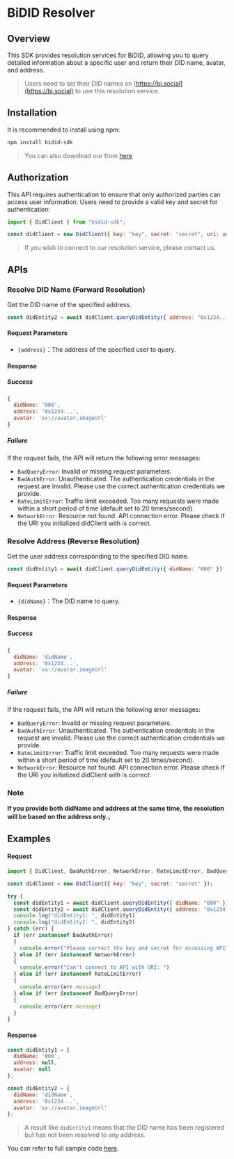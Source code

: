 BiDID Resolver
==============

Overview
--

This SDK provides resolution services for BiDID, allowing you to query detailed information about a specific user and return their DID name, avatar, and address.

> Users need to set their DID names on [https://bi.social](https://bi.social) to use this resolution service.

Installation
--

It is recommended to install using npm:


```bash
npm install bidid-sdk
```

> You can also download our from [here](https://github.com/bitislands/bidid-sdk)

Authorization
--

This API requires authentication to ensure that only authorized parties can access user information. Users need to provide a valid key and secret for authentication:


```js
import { DidClient } from "bidid-sdk";

const didClient = new DidClient({ key: "key", secret: "secret", uri: uri });
```

> If you wish to connect to our resolution service, please contact us.

APIs
--

### Resolve DID Name (Forward Resolution)

Get the DID name of the specified address.

```js
const didEntity2 = await didClient.queryDidEntity({ address: "0x1234..." })
```

#### Request Parameters

*   `{address}`：The address of the specified user to query.

#### Response

##### Success

```js
{
  didName: '000',
  address: '0x1234...',
  avatar: 'xx://avatar.imageUrl'
}
```

##### Failure

If the request fails, the API will return the following error messages:

*   `BadQueryError`: Invalid or missing request parameters.
*   `BadAuthError`: Unauthenticated. The authentication credentials in the request are invalid. Please use the correct authentication credentials we provide.
*   `RateLimitError`: Traffic limit exceeded. Too many requests were made within a short period of time (default set to 20 times/second).
*   `NetworkError`: Resource not found. API connection error. Please check if the URI you initialized didClient with is correct.

### Resolve Address (Reverse Resolution)

Get the user address corresponding to the specified DID name.

```js
const didEntity1 = await didClient.queryDidEntity({ didName: "000" })
```

#### Request Parameters

*   `{didName}`：The DID name to query.

#### Response

##### Success

```js
{
  didName: 'didName',
  address: '0x1234...',
  avatar: 'xx://avatar.imageUrl'
}
```

##### Failure

If the request fails, the API will return the following error messages:

*   `BadQueryError`: Invalid or missing request parameters.
*   `BadAuthError`: Unauthenticated. The authentication credentials in the request are invalid. Please use the correct authentication credentials we provide.
*   `RateLimitError`: Traffic limit exceeded. Too many requests were made within a short period of time (default set to 20 times/second).
*   `NetworkError`: Resource not found. API connection error. Please check if the URI you initialized didClient with is correct.


### Note

**If you provide both didName and address at the same time, the resolution will be based on the address only.**。


## Examples


#### Request


```js
import { DidClient, BadAuthError, NetworkError, RateLimitError, BadQueryError } from "bidid-sdk";

const didClient = new DidClient({ key: "key", secret: "secret" });

try {
  const didEntity1 = await didClient.queryDidEntity({ didName: "000" })
  const didEntity2 = await didClient.queryDidEntity({ address: "0x1234..." })
  console.log("didEntity1: ", didEntity1)
  console.log("didEntity2: ", didEntity2)
} catch (err) {
  if (err instanceof BadAuthError)
  {
    console.error("Please correct the key and secret for accessing API")
  } else if (err instanceof NetworkError)
  {
    console.error("Can't connect to API with URI: ")
  } else if (err instanceof RateLimitError)
  {
    console.error(err.message)
  } else if (err instanceof BadQueryError)
  {
    console.error(err.message)
  }
}
```

#### Response


```js
const didEntity1 = {
  didName: '000',
  address: null,
  avatar: null
};

const didEntity2 = {
  didName: 'didName',
  address: '0x1234...',
  avatar: 'xx://avatar.imageUrl'
};
```
> A result like `didEntity1` means that the DID name has been registered but has not been resolved to any address.

You can refer to full sample code [here](https://github.com).